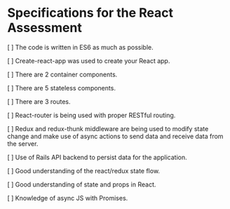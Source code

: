 # Specifications for the React Assessment

[ ] The code is written in ES6 as much as possible.

[ ] Create-react-app was used to create your React app.

[ ] There are 2 container components.

[ ] There are 5 stateless components.

[ ] There are 3 routes.

[ ] React-router is being used with proper RESTful routing.

[ ] Redux and redux-thunk middleware are being used to modify state change and make use of async actions to send data and receive data from the server.

[ ] Use of Rails API backend to persist data for the application.

[ ] Good understanding of the react/redux state flow.

[ ] Good understanding of state and props in React.

[ ] Knowledge of async JS with Promises.
